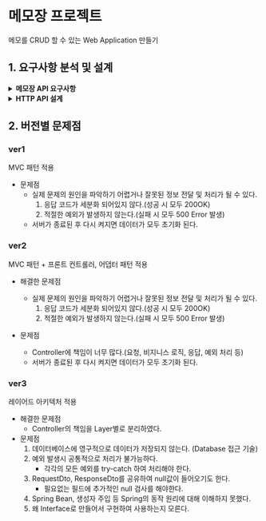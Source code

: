 # 메모장 프로젝트

메모를 CRUD 할 수 있는 Web Application 만들기

## 1. 요구사항 분석 및 설계
<details>
<summary><strong>메모장 API 요구사항</strong></summary>

1. 통신 데이터 형태는 JSON이다.
2. 각각의 메모는 식별자(id), 제목(title), 내용(contents)으로 구성되어 있다.
3. 응답을 각각의 API에 알맞게 해야 한다.
4. 메모를 생성할 수 있다. (CREATE)
    - 메모 생성 시 제목, 내용이 필요하다.
    - 생성된 데이터(식별자, 제목, 내용)가 응답된다.
5. 메모 전체 목록을 조회할 수 있다. (READ)
    - 여러 개의 데이터를 배열 형태로 한번에 응답한다.
    - 데이터가 없는 경우 비어있는 배열 형태로 응답한다.
6. 메모 하나를 조회할 수 있다. (READ)
    - 조회할 memo에 대한 식별자 id값이 필요하다.
    - 조회된 데이터가 응답된다.
    - 조회될 데이터가 없는 경우 Exception이 발생한다.
7. 메모 하나를 전체 수정(덮어쓰기)할 수 있다. (UPDATE)
    - 수정할 memo에 대한 식별자 id값이 필요하다.
    - 수정할 요청 데이터(제목, 내용)가 꼭 필요하다.
    - 수정된 데이터가 응답된다.
    - 수정될 데이터가 없는 경우 Exception이 발생한다.
8. 메모 하나의 제목을 수정(일부 수정)할 수 있다. (UPDATE)
    - 수정할 memo에 대한 식별자 id값이 필요하다.
    - 수정할 요청 데이터(제목)가 꼭 필요하다.
    - 수정된 데이터가 응답된다.
    - 수정될 데이터가 없는 경우 Exception이 발생한다.
9. 메모를 삭제할 수 있다. (DELETE)
    - 삭제할 memo에 대한 식별자 id값이 필요하다.
    - 삭제될 데이터가 없는 경우 Exception이 발생한다.
</details>

<details>
<summary><strong>HTTP API 설계</strong></summary>

<table style="border-collapse: collapse; width: 100%;">
  <thead>
    <tr>
      <th style="width: 350px;">기능</th>
      <th>Method</th>
      <th>URL</th>
      <th>Request</th>
      <th>Response</th>
    </tr>
  </thead>
  <tbody>
    <tr>
      <td>메모 생성</td>
      <td>POST</td>
      <td>/api/memos</td>
      <td>
        <pre>{
  "title": "string",
  "content": "string"
}</pre>
      </td>
      <td>
        ✅ <b>201 Created</b>
        <pre>{
  "id": 1,
  "title": "string",
  "content": "string"
}</pre>
      </td>
    </tr>
    <tr>
      <td>메모 전체<br>조회</td>
      <td>GET</td>
      <td>/api/memos</td>
      <td>(없음)</td>
      <td>
        ✅ <b>200 OK</b>
        <pre>[
  {
    "id": 1,
    "title": "string",
    "content": "string"
  },
  {
    "id": 2,
    "title": "string",
    "content": "string"
  }
]</pre>
        🕳️ <i>없으면 빈 배열 []</i>
      </td>
    </tr>
    <tr>
      <td>메모 단건<br>조회</td>
      <td>GET</td>
      <td>/api/memos/{id}</td>
      <td>(없음)</td>
      <td>
        ✅ <b>200 OK</b>
        <pre>{
  "id": 1,
  "title": "string",
  "content": "string"
}</pre>
        ❌ <b>404 Not Found</b><br>해당 식별자의 메모가 없음
      </td>
    </tr>
    <tr>
      <td>메모 수정<br>(덮어쓰기)</td>
      <td>PUT</td>
      <td>/api/memos/{id}</td>
      <td>
        <pre>{
  "title": "string",
  "content": "string"
}</pre>
      </td>
      <td>
        ✅ <b>200 OK</b>
        <pre>{
  "id": 1,
  "title": "string",
  "content": "string"
}</pre>
        ❌ <b>404 Not Found</b><br>해당 메모가 존재하지 않음<br>
        ⚠️ <b>400 Bad Request</b><br>필수값 누락
      </td>
    </tr>
    <tr>
      <td>메모 제목<br>수정</td>
      <td>PATCH</td>
      <td>/api/memos/{id}</td>
      <td>
        <pre>{
  "title": "string"
}</pre>
      </td>
      <td>
        ✅ <b>200 OK</b>
        <pre>{
  "id": 1,
  "title": "string",
  "content": "string"
}</pre>
        ❌ <b>404 Not Found</b><br>해당 메모가 존재하지 않음<br>
        ⚠️ <b>400 Bad Request</b><br>필수값 누락
      </td>
    </tr>
    <tr>
      <td>메모 삭제</td>
      <td>DELETE</td>
      <td>/api/memos/{id}</td>
      <td>(없음)</td>
      <td>
        ✅ <b>200 OK</b><br>
        ❌ <b>404 Not Found</b><br>해당 메모가 존재하지 않음
      </td>
    </tr>
  </tbody>
</table>
</details>

## 2. 버전별 문제점
### ver1 
MVC 패턴 적용
- 문제점
  - 실제 문제의 원인을 파악하기 어렵거나 잘못된 정보 전달 및 처리가 될 수 있다.
    1. 응답 코드가 세분화 되어있지 않다.(성공 시 모두 200OK)
    2. 적절한 예외가 발생하지 않는다.(실패 시 모두 500 Error 발생)
  - 서버가 종료된 후 다시 켜지면 데이터가 모두 초기화 된다.

### ver2
MVC 패턴 + 프론트 컨트롤러, 어댑터 패턴 적용
- 해결한 문제점
   - 실제 문제의 원인을 파악하기 어렵거나 잘못된 정보 전달 및 처리가 될 수 있다.
      1. 응답 코드가 세분화 되어있지 않다.(성공 시 모두 200OK)
      2. 적절한 예외가 발생하지 않는다.(실패 시 모두 500 Error 발생)

- 문제점
   - Controller에 책임이 너무 많다.(요청, 비지니스 로직, 응답, 예외 처리 등)
   - 서버가 종료된 후 다시 켜지면 데이터가 모두 초기화 된다.

### ver3 
레이어드 아키텍처 적용
- 해결한 문제점
    - Controller의 책임을 Layer별로 분리하였다.
- 문제점 
  1. 데이터베이스에 영구적으로 데이터가 저장되지 않는다. (Database 접근 기술)
  2. 예외 발생시 공통적으로 처리가 불가능하다.
     - 각각의 모든 예외를 try-catch 하여 처리해야 한다.
  3. RequestDto, ResponseDto를 공유하여 null값이 들어오기도 한다.
     - 필요없는 필드에 추가적인 null 검사를 해야한다.
  4. Spring Bean, 생성자 주입 등 Spring의 동작 원리에 대해 이해하지 못했다.
  5. 왜 Interface로 만들어서 구현하여 사용하는지 모른다.